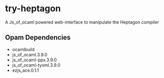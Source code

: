 # try-heptagon

A Js_of_ocaml powered web-interface to manipulate the Heptagon compiler

## Opam Dependencies

* ocamlbuild
* js_of_ocaml.3.9.0
* js_of_ocaml-ppx.3.9.0
* js_of_ocaml-tyxml.3.9.0
* ezjs_ace.0.1.1
